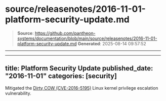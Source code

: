 # source/releasenotes/2016-11-01-platform-security-update.md

> **Source**: https://github.com/pantheon-systems/documentation/blob/main/source/releasenotes/2016-11-01-platform-security-update.md
> **Generated**: 2025-08-14 09:57:52

---

---
title: Platform Security Update
published_date: "2016-11-01"
categories: [security]
---
Mitigated the [Dirty COW (CVE-2016-5195)](https://dirtycow.ninja/) Linux kernel privilege escalation vulnerability.
